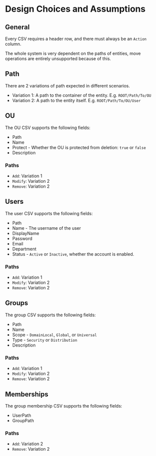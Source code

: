 # Design Choices and Assumptions

## General

Every CSV requires a header row, and there must always be an `Action` column.

The whole system is very dependent on the paths of entities, move operations are entirely unsupported because of this.

## Path


There are 2 variations of path expected in different scenarios.
- Variation 1: A path to the container of the entity. E.g. `ROOT/Path/To/OU`
- Variation 2: A path to the entity itself. E.g. `ROOT/Path/To/OU/User`

## OU

The OU CSV supports the following fields:
- Path
- Name
- Protect - Whether the OU is protected from deletion: `true` or `false`
- Description

### Paths

- `Add`: Variation 1
- `Modify`: Variation 2
- `Remove`: Variation 2

## Users

The user CSV supports the following fields:
- Path
- Name - The username of the user
- DisplayName
- Password
- Email
- Department
- Status - `Active` or `Inactive`, whether the account is enabled.

### Paths

- `Add`: Variation 1
- `Modify`: Variation 2
- `Remove`: Variation 2

## Groups

The group CSV supports the following fields:
- Path
- Name
- Scope - `DomainLocal`, `Global`, or `Universal`
- Type - `Security` or `Distribution`
- Description

### Paths

- `Add`: Variation 1
- `Modify`: Variation 2
- `Remove`: Variation 2

## Memberships

The group membership CSV supports the following fields:
- UserPath
- GroupPath

### Paths

- `Add`: Variation 2
- `Remove`: Variation 2
